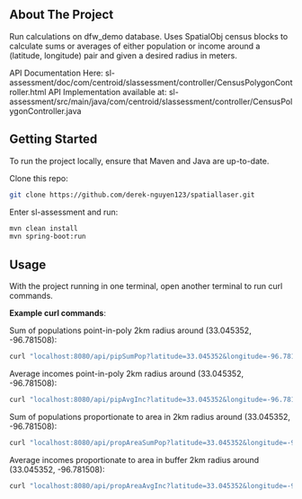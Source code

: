 ## About The Project

Run calculations on dfw_demo database. Uses SpatialObj census blocks to calculate sums or averages
of either population or income around a (latitude, longitude) pair and given a desired radius in meters.

API Documentation Here: sl-assessment/doc/com/centroid/slassessment/controller/CensusPolygonController.html
API Implementation available at:
sl-assessment/src/main/java/com/centroid/slassessment/controller/CensusPolygonController.java

## Getting Started

To run the project locally, ensure that Maven and Java are up-to-date.

Clone this repo:
```sh  
git clone https://github.com/derek-nguyen123/spatiallaser.git  
```  
Enter sl-assessment and run:
```sh  
mvn clean install
mvn spring-boot:run  
```  
## Usage

With the project running in one terminal, open another terminal to run curl commands.

**Example curl commands**:

Sum of populations point-in-poly 2km radius around (33.045352,  -96.781508):
```sh
curl "localhost:8080/api/pipSumPop?latitude=33.045352&longitude=-96.781508&distance=2000"
```
Average incomes point-in-poly 2km radius around (33.045352,  -96.781508):
```sh
curl "localhost:8080/api/pipAvgInc?latitude=33.045352&longitude=-96.781508&distance=2000"
```
Sum of populations proportionate to area in 2km radius around (33.045352,  -96.781508):
```sh
curl "localhost:8080/api/propAreaSumPop?latitude=33.045352&longitude=-96.781508&distance=2000"
```
Average incomes proportionate to area in buffer 2km radius around (33.045352,  -96.781508):
```sh
curl "localhost:8080/api/propAreaAvgInc?latitude=33.045352&longitude=-96.781508&distance=2000"
```


